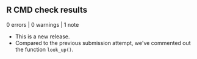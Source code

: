 ## R CMD check results

0 errors | 0 warnings | 1 note

* This is a new release.
* Compared to the previous submission attempt, we've commented out the
function `look_up()`.
